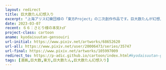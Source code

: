 ```yaml
---
layout: redirect
title: 巨大数たん幻想入り
excerpt: "上海アリス幻樂団様の「東方Project」の二次創作作品です。巨大数たんが幻想入りして古明地こいしさんにペットとして拾われ、巨大数を広めながらのびのびと暮らしていくお話です。"
date: 2023-03-07
recent: ６６：さとり様の本気ｷｮﾀﾞ
project-class: cartoon
aname: kyodaisuutan-gensouiri
url-initial: https://www.pixiv.net/artworks/68652620
url-all: https://www.pixiv.net/user/20006473/series/35747
url-final: https://www.pixiv.net/artworks/105997009
redirect_to: https://p-adic.github.io/cartoon/index.html#kyodaisuutan-gensouiri
tags: [漫画,巨大数,東方,巨大数たん,巨大数たん幻想入り]
---
```


